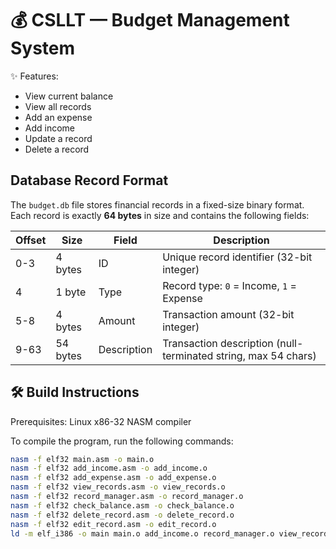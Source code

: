 # 💰 CSLLT — Budget Management System
✨ Features:

* View current balance
* View all records
* Add an expense
* Add income
* Update a record
* Delete a record

## Database Record Format

The `budget.db` file stores financial records in a fixed-size binary format. Each record is exactly **64 bytes** in size and contains the following fields:

| Offset | Size | Field | Description |
|--------|------|-------|-------------|
| 0-3 | 4 bytes | ID | Unique record identifier (32-bit integer) |
| 4 | 1 byte | Type | Record type: `0` = Income, `1` = Expense |
| 5-8 | 4 bytes | Amount | Transaction amount (32-bit integer) |
| 9-63 | 54 bytes | Description | Transaction description (null-terminated string, max 54 chars) |

## 🛠️ Build Instructions
Prerequisites: Linux x86-32 NASM compiler

To compile the program, run the following commands:

```bash
nasm -f elf32 main.asm -o main.o
nasm -f elf32 add_income.asm -o add_income.o
nasm -f elf32 add_expense.asm -o add_expense.o
nasm -f elf32 view_records.asm -o view_records.o
nasm -f elf32 record_manager.asm -o record_manager.o
nasm -f elf32 check_balance.asm -o check_balance.o
nasm -f elf32 delete_record.asm -o delete_record.o
nasm -f elf32 edit_record.asm -o edit_record.o
ld -m elf_i386 -o main main.o add_income.o record_manager.o view_records.o add_expense.o check_balance.o delete_record.o edit_record.o
```